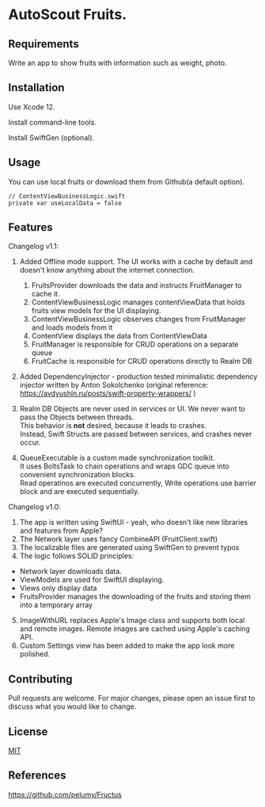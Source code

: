 # AutoScout Fruits.

## Requirements

Write an app to show fruits with information such as weight, photo.

## Installation

Use Xcode 12.

Install command-line tools.

Install SwiftGen (optional).

## Usage

You can use local fruits or download them from Github(a default option).

```
// ContentViewBusinessLogic.swift
private var useLocalData = false
```

## Features
Changelog v1.1:

1. Added Offline mode support. 
The UI works with a cache by default and doesn't know anything about the internet connection.

    1. FruitsProvider downloads the data and instructs FruitManager to cache it.
    2. ContentViewBusinessLogic manages contentViewData that holds fruits view models for the UI displaying.
    3. ContentViewBusinessLogic observes changes from FruitManager and loads models from it
    4. ContentView displays the data from ContentViewData
    5. FruitManager is responsible for CRUD operations on a separate queue
    6. FruitCache is responsible for CRUD operations directly to Realm DB
2. Added DependencyInjector - production tested minimalistic dependency injector written by Anton Sokolchenko (original reference: https://avdyushin.ru/posts/swift-property-wrappers/ )
3. Realm DB Objects are never used in services or UI. We never want to pass the Objects between threads.  
This behavior is **not** desired, because it leads to crashes.  
Instead, Swift Structs are passed between services, and crashes never occur.
4. QueueExecutable is a custom made synchronization toolkit.  
It uses BoltsTask to chain operations and wraps GDC queue into convenient synchronization blocks.  
Read operatinos are executed concurrently, Write operations use barrier block and are executed sequentially.

Changelog v1.0:

1. The app is written using SwiftUI  - yeah, who doesn't like new libraries and features from Apple?
2. The Network layer uses fancy CombineAPI (FruitClient.swift)
3. The localizable files are generated using SwiftGen to prevent typos
4. The logic follows SOLID principles:

* Network layer downloads data.
* ViewModels are used for SwiftUI displaying.
* Views only display data
* FruitsProvider manages the downloading of the fruits and storing them into a temporary array
5. ImageWithURL replaces Apple's Image class and supports both local and remote images. Remote images are cached using Apple's caching API.
6. Custom Settings view has been added to make the app look more polished.

## Contributing
Pull requests are welcome. For major changes, please open an issue first to discuss what you would like to change.



## License
[MIT](https://choosealicense.com/licenses/mit/)

## References
https://github.com/pelumy/Fructus